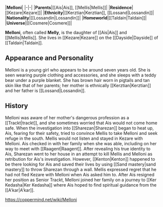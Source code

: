 |**Melloni**|
|-|-|
|**Parents**|[[Ais\|Ais]], [[Mellis\|Mellis]]|
|**Residence**|[[Kezare\|Kezare]]|
|**Ethnicity**|[[Kerztian\|Kerztian]], [[Lossand\|Lossandin]]|
|**Nationality**|[[Lossandin\|Lossandin]]|
|**Homeworld**|[[Taldain\|Taldain]]|
|**Universe**|[[Cosmere\|Cosmere]]|

**Melloni**, often called **Melly**, is the daughter of [[Ais\|Ais]] and [[Mellis\|Mellis]]. She lives in [[Kezare\|Kezare]] on the [[Dayside\|Dayside]] of [[Taldain\|Taldain]].

## Appearance and Personality
Melloni is a young girl who appears to be around seven years old. She is seen wearing purple clothing and accessories, and she sleeps with a teddy bear under a purple blanket. She has brown hair worn in pigtails and tan skin like that of her parents; her mother is ethnically [[Kerztian\|Kerztian]] and her father is [[Lossand\|Lossandin]].

## History
Melloni was aware of her mother's dangerous profession as a [[Trackt\|trackt]], and she sometimes worried that Ais would not come home safe. When the investigation into [[Sharezan\|Sharezan]] began to heat up, Ais, fearing for their safety, tried to convince Mellis to take Melloni and seek refuge in the south. Mellis would not listen and stayed in Kezare with Melloni. Ais checked in with her family when she was able, including on her way to meet with [[Raagent\|Raagent]].
After revealing his true identity to Ais, Sharezan went to her house in an attempt to kill Mellis and Melloni as retribution for Ais's investigation. However, [[Kenton\|Kenton]] happened to be there looking for Ais and saved their lives by using [[Sand mastery\|sand mastery]] to throw Sharezan through a wall. Mellis expressed regret that he had not fled Kezare with Melloni when Ais asked him to.
After Ais resigned her position as Senior Trackt, Melloni joined her family on a journey to [[Ker Kedasha\|Ker Kedasha]] where Ais hoped to find spiritual guidance from the [[A'kar\|A'kar]].



https://coppermind.net/wiki/Melloni